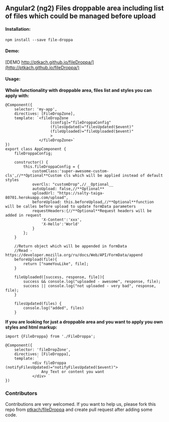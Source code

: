 ## Angular2 (ng2) Files droppable area including list of files which could be managed before upload

#### Installation:

```
npm install --save file-droppa
```

#### Demo:
[DEMO http://ptkach.github.io/fileDroppa/](http://ptkach.github.io/fileDroppa/)

#### Usage:

**Whole functionality with droppable area, files list and styles you can apply with:**

```
@Component({
    selector: 'my-app',
    directives: [FileDropZone],
    template: `<fileDropZone 
                    [config]="fileDroppaConfig"
                    (filesUpdated)="filesUpdated($event)"
                    (fileUploaded)="fileUploaded($event)"
                    >
               </fileDropZone>`
})
export class AppComponent {
    fileDroppaConfig;

    constructor() {
        this.fileDroppaConfig = {
            customClass:'super-awesome-custom-cls',//**Optional**Custom cls which will be applied instead of default styles
            overCls: "customDrop",//__Optional__
            autoUpload: false,//**Optional**
            uploadUrl: "https://salty-taiga-80701.herokuapp.com/upload",
            beforeUpload: this.beforeUpload,//**Optional**function will be calles before upload to update formData parameters
            requestHeaders:{//**Optional**Request headers will be added in request
                'X-Content':'xxx',
                'X-Hello':'World'
            }
        };
    }

    //Return object which will be appended in formData
    //Read - https://developer.mozilla.org/ru/docs/Web/API/FormData/append
    beforeUpload(file){
        return ["nameYouLike", file];
    }

    fileUploaded([success, response, file]){
        success && console.log("uploaded - awesome", response, file);
        success || console.log("not uploaded - very bad", response, file);
    }

    filesUpdated(files) {
        console.log("added", files)
    }

```

**If you are looking for just a droppable area and you want to apply you own styles and html markup:**

```
import {FileDroppa} from './FileDroppa';

@Component({
    selector: 'fileDropZone',
    directives: [FileDroppa],
    template: `
            <div fileDroppa (notifyFilesUpdated)="notifyFilesUpdated($event)">
                Any Text or content you want
            </div> `
})

```

### Contributors
Contributions are very welcomed.
If you want to help us, please fork this repo from [ptkach/fileDroppa](ptkach/fileDroppa) and create pull request after adding some code.
